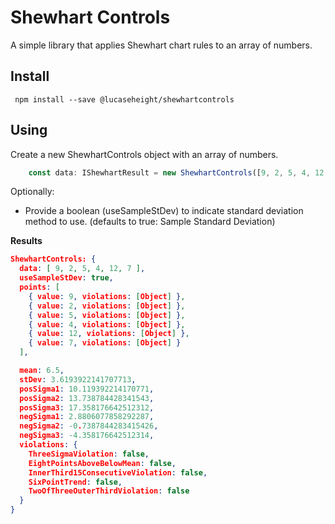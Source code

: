 # Shewhart Controls
A simple library that applies Shewhart chart rules to an array of numbers.

## Install
``` npm install --save @lucaseheight/shewhartcontrols```

## Using
Create a new ShewhartControls object with an array of numbers.
``` typescript
    const data: IShewhartResult = new ShewhartControls([9, 2, 5, 4, 12, 7]);
```
Optionally: 

  *  Provide a boolean (useSampleStDev) to indicate standard deviation method to use. (defaults to true: Sample Standard Deviation)

  **Results**

``` json
ShewhartControls: {
  data: [ 9, 2, 5, 4, 12, 7 ],
  useSampleStDev: true,
  points: [
    { value: 9, violations: [Object] },
    { value: 2, violations: [Object] },
    { value: 5, violations: [Object] },
    { value: 4, violations: [Object] },
    { value: 12, violations: [Object] },
    { value: 7, violations: [Object] }
  ],

  mean: 6.5,
  stDev: 3.6193922141707713,
  posSigma1: 10.119392214170771,
  posSigma2: 13.738784428341543,
  posSigma3: 17.358176642512312,
  negSigma1: 2.8806077858292287,
  negSigma2: -0.7387844283415426,
  negSigma3: -4.358176642512314,
  violations: {
    ThreeSigmaViolation: false,
    EightPointsAboveBelowMean: false,
    InnerThird15ConsecutiveViolation: false,
    SixPointTrend: false,
    TwoOfThreeOuterThirdViolation: false
  }
}
```

